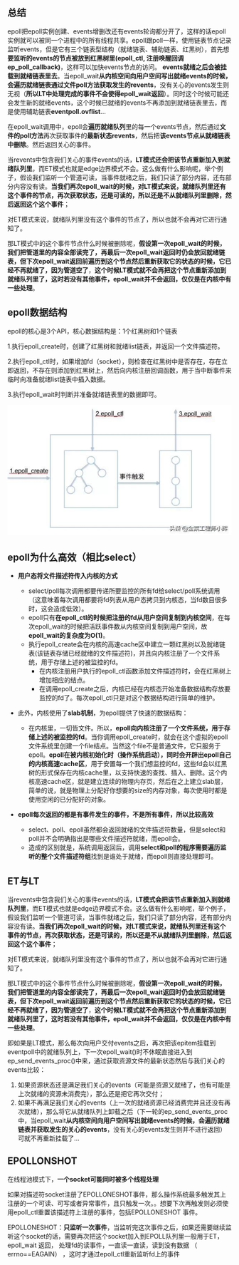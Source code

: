 ## 总结

​	epoll把epoll实例创建、events增删改还有events轮询都分开了，这样的话epoll实例就可以被同一个进程中的所有线程共享。epoll跟poll一样，使用链表节点记录监听events，但是它有三个链表型结构（就绪链表、辅助链表、红黑树），首先想**要监听的events的节点被放到红黑树里(epoll_ctl, 注册唤醒回调ep_poll_callback)**，这样可以加快events节点的访问。
​	**events就绪之后会被挂载到就绪链表里去**。当epoll_wait**从内核空间向用户空间写出就绪events的时候，会遍历就绪链表通过文件poll方法获取发生的revents**，没有关心的events发生则无视（**所以LT中处理完成的事件不会使得epoll_wait返回**）。同时这个时候可能还会发生新的就绪events，这个时候已就绪的events不再添加到就绪链表里去，而是使用辅助链表**eventpoll.ovflist**... 

​	在epoll_wait调用中，epoll会**遍历就绪队列**里的每一个events节点，然后通过**文件的poll方法**再次获取事件的**最新状态revents**，然后把**该events节点从就绪链表中删除**。然后返回关心的事件。

​	当revents中包含我们关心的事件events的话，**LT模式还会把该节点重新加入到就绪队列里**，而ET模式也就是edge边界模式不会。这么做有什么影响呢，举个例子，假设我们监听一个管道可读，当事件就绪之后，我们只读了部分内容，还有部分内容没有读。**当我们再次epoll_wait的时候，对LT模式来说，就绪队列里还有这个事件的节点，再次获取状态，还是可读的，所以还是不从就绪队列里删除，然后返回这个这个事件**；

​	对ET模式来说，就绪队列里没有这个事件的节点了，所以也就不会再对它进行通知了。

​	那LT模式中的这个事件节点什么时候被删除呢，**假设第一次epoll_wait的时候，我们把管道里的内容全部读完了，再最后一次epoll_wait返回时仍会放回就绪链表，但下次epoll_wait返回前遍历到这个节点然后重新获取它的状态的时候，它已经不再就绪了，因为管道空了**，**这个时候LT模式就不会再把这个节点重新添加到就绪队列里了，这时若没有其他事件，epoll_wait并不会返回，仅仅是在内核中有一些处理**。

## epoll数据结构

epoll的核心是3个API，核心数据结构是：1个红黑树和1个链表

1.执行epoll_create时，创建了红黑树和就绪list链表，并返回一个文件描述符。

2.执行epoll_ctl时，如果增加fd（socket），则检查在红黑树中是否存在，存在立即返回，不存在则添加到红黑树上，然后向内核注册回调函数，用于当中断事件来临时向准备就绪list链表中插入数据。

3.执行epoll_wait时判断并准备就绪链表里的数据即可。

![img](epoll总结/b90e7bec54e736d1e34a19804d0e70c7d4626945.jpeg)

## epoll为什么高效（相比select）

- **用户态将文件描述符传入内核的方式**
  - select/poll每次调用都要传递所要监控的所有fd给select/poll系统调用（这意味着每次调用都要将fd列表从用户态拷贝到内核态，当fd数目很多时，这会造成低效）。
  - epoll只有**在epoll_ctl的时候把注册的fd从用户空间复制到内核空间**，在每次epoll_wait的时候把活跃事件数从内核空间复制到用户空间，故**epoll_wait的复杂度为O(1)**。
  - 执行epoll_create会在内核的高速cache区中建立一颗红黑树以及就绪链表(该链表存储已经就绪的文件描述符)，并且向内核注册了一个文件系统，用于存储上述的被监控的fd。
    - 在内核注册用户执行的epoll_ctl函数添加文件描述符时，会在红黑树上增加相应的结点。
    - 在调用epoll_create之后，内核已经在内核态开始准备数据结构存放要监控的fd了。每次epoll_ctl只是对这个数据结构进行简单的维护。

- 此外，内核使用了**slab机制**，为epoll提供了快速的数据结构：
  - 在内核里，一切皆文件。所以，**epoll向内核注册了一个文件系统，用于存储上述的被监控的fd**。当你调用epoll_create时，就会在这个虚拟的epoll文件系统里创建一个file结点。当然这个file不是普通文件，它只服务于epoll。**epoll在被内核初始化时（操作系统启动），同时会开辟出epoll自己的内核高速cache区**，用于安置每一个我们想监控的fd，这些fd会以红黑树的形式保存在内核cache里，以支持快速的查找、插入、删除。这个内核高速cache区，就是建立连续的物理内存页，然后在之上建立slab层，简单的说，就是物理上分配好你想要的size的内存对象，每次使用时都是使用空闲的已分配好的对象。 

- **epoll每次返回的都是有事件发生的事件，不是所有事件，所以比较高效**

  - select、poll、epoll虽然都会返回就绪的文件描述符数量，但是select和poll并不会明确指出是哪些文件描述符就绪，而epoll会。
  - 造成的区别就是，系统调用返回后，调用**select和poll的程序需要遍历监听的整个文件描述符组**找到是谁处于就绪，而epoll则直接处理即可。

  



## ET与LT

​	当revents中包含我们关心的事件events的话，**LT模式会把该节点重新加入到就绪队列里**，而ET模式也就是edge边界模式不会。这么做有什么影响呢，举个例子，假设我们监听一个管道可读，当事件就绪之后，我们只读了部分内容，还有部分内容没有读。**当我们再次epoll_wait的时候，对LT模式来说，就绪队列里还有这个事件的节点，再次获取状态，还是可读的，所以还是不从就绪队列里删除，然后返回这个这个事件**；

​	对ET模式来说，就绪队列里没有这个事件的节点了，所以也就不会再对它进行通知了。

​	那LT模式中的这个事件节点什么时候被删除呢，**假设第一次epoll_wait的时候，我们把管道里的内容全部读完了，再最后一次epoll_wait返回时仍会放回就绪链表，但下次epoll_wait返回前遍历到这个节点然后重新获取它的状态的时候，它已经不再就绪了，因为管道空了**，**这个时候LT模式就不会再把这个节点重新添加到就绪队列里了，这时若没有其他事件，epoll_wait并不会返回，仅仅是在内核中有一些处理**。

​	即如果是LT模式，那么每次向用户交付events之后，再次把该epitem挂载到eventpoll中的就绪队列上，下一次epoll_wait()时不休眠直接进入到ep_send_events_proc()中来，通过获取资源文件的最新状态然后与我们关心的events比较：

1. 如果资源状态还是满足我们关心的events（可能是资源又就绪了，也有可能是上次就绪的资源未消费完），那么还是把它再次交付；
2. 如果不再满足我们关心的events（上一次的就绪资源已经消费完并且还没有再次就绪），那么将它从就绪队列上卸载之后（下一轮的ep_send_events_proc中，当epoll_wait**从内核空间向用户空间写出就绪events的时候，会遍历就绪链表并获取发生的关心的events**，没有关心的events发生则并不进行返回）可就不再重新挂载了...

## EPOLLONSHOT

​	在线程池模式下，**一个socket可能同时被多个线程处理**

​	如果对描述符socket注册了EPOLLONESHOT事件，那么操作系统最多触发其上注册的一个可读、可写或者异常事件，且只触发一次。。想要下次再触发则必须使用epoll_ctl重置该描述符上注册的事件，包括EPOLLONESHOT 事件。

​	EPOLLONESHOT：**只监听一次事件**，当监听完这次事件之后，如果还需要继续监听这个socket的话，需要再次把这个socket加入到EPOLL队列里 
​	一般用于ET，epoll_wait 返回， 处理fd的读事件，一直读一直读，读到没有数据 （ errno==EAGAIN） ，这时才通过epoll_ctl重新监听fd上的事件